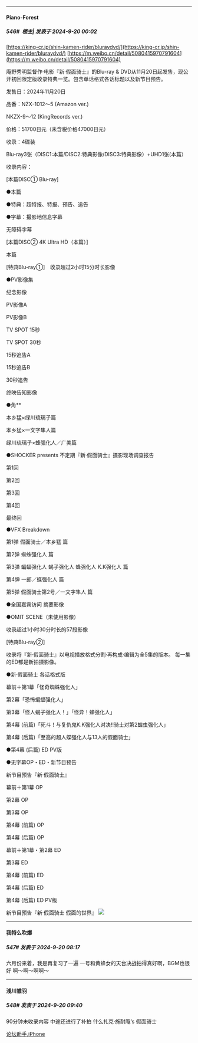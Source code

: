 ﻿
*****

####  Piano-Forest  
##### 546#         楼主| 发表于 2024-9-20 00:02

[https://king-cr.jp/shin-kamen-rider/bluraydvd/](https://king-cr.jp/shin-kamen-rider/bluraydvd/)
[https://m.weibo.cn/detail/5080415970791604](https://m.weibo.cn/detail/5080415970791604)

庵野秀明监督作·电影『新·假面骑士』的Blu-ray &amp; DVD从11月20日起发售，现公开初回限定版收录特典一览。包含单话格式各话标题以及新节目预告。

发售日：2024年11月20日

品番：NZX-1012～5 (Amazon ver.)

NKZX-9～12 (KingRecords ver.)

价格：51700日元（未含税价格47000日元）

收录：4碟装

Blu-ray3张（DISC1:本篇/DISC2:特典影像/DISC3:特典影像）+UHD1张(本篇）

收录内容：

[本篇DISC① Blu-ray]

●本篇

●特典：超特报、特报、预告、追告

●字幕：撮影地信息字幕

无障碍字幕

[本篇DISC② 4K Ultra HD（本篇）]

本篇

[特典Blu-ray①]　收录超过2小时15分时长影像

●PV影像集

纪念影像

PV影像A

PV影像B

TV SPOT 15秒

TV SPOT 30秒

15秒追告A

15秒追告B

30秒追告

终映告知影像

●角**

本乡猛×绿川琉璃子篇

本乡猛×一文字隼人篇

绿川琉璃子×蜂强化人／广美篇

●SHOCKER presents 不定期『新·假面骑士』摄影现场调查报告

第1回

第2回

第3回

第4回

最终回

●VFX Breakdown

第1弹 假面骑士／本乡猛 篇

第2弹 蜘蛛强化人 篇

第3弹 蝙蝠强化人 蝎子强化人 蜂强化人 K.K强化人 篇

第4弹 一郎／蝶强化人 篇

第5弹 假面骑士第2号／一文字隼人 篇

●全国嘉宾访问 摘要影像

●OMIT SCENE（未使用影像）

收录超过1小时30分时长的57段影像

[特典Blu-ray②]

收录将『新·假面骑士』以电视播放格式分割·再构成·编辑为全5集的版本。 每一集的ED都是新拍摄影像。

●新·假面骑士 各话格式版

幕前＋第1幕「怪奇蜘蛛强化人」

第2幕「恐怖蝙蝠强化人」

第3幕「怪人蝎子强化人！」「怪异！蜂强化人」

第4幕 (前篇)「死斗！与复仇鬼K.K强化人对决!!骑士对第2蝗虫强化人」

第4幕 (后篇)「至高的超人蝶强化人与13人的假面骑士」

●第4幕 (后篇) ED PV版

●无字幕OP・ED・新节目预告

新节目预告『新·假面骑士』

幕前＋第1幕 OP

第2幕 OP

第3幕 OP

第4幕 (前篇) OP

第4幕 (后篇) OP

幕前＋第1幕・第2幕 ED

第3幕 ED

第4幕 (前篇) ED

第4幕 (后篇) ED

第4幕 (后篇) ED PV版

新节目预告『新·假面骑士 假面的世界』
<img src="https://p.sda1.dev/19/67a29b21fed7d6577c71078740a014e8/20240919_235936.jpg" referrerpolicy="no-referrer">


*****

####  我特么吹爆  
##### 547#       发表于 2024-9-20 08:17

六月份来着，我是再复习了一遍
一号和黄蜂女的天台决战拍得真好啊，BGM也很好
啊～啊～啊啊～


*****

####  浅川雏羽  
##### 548#       发表于 2024-9-20 09:40

90分钟未收录内容
中途还进行了补拍
什么扎克·施耐庵‘s 假面骑士

[论坛助手,iPhone](https://bbs.saraba1st.com/2b/forum.php?mod=viewthread&amp;tid=2029836)

